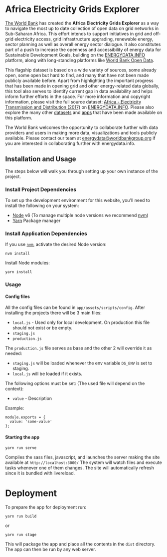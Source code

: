 # Africa Electricity Grids Explorer
[The World Bank](http://www.worldbank.org/) has created the **Africa Electricity Grids Explorer** as a way to navigate the most up to date collection of open data on grid networks in Sub-Saharan Africa. This effort intends to support initiatives in grid and off-grid electricity access, grid infrastructure upgrading, renewable energy, sector planning as well as overall energy sector dialogue. It also constitutes part of a push to increase the openness and accessibility of energy data for Sustainable Development Goals, building on the [ENERGYDATA.INFO](https://energydata.info/) platform, along with long-standing platforms like [World Bank Open Data](http://data.worldbank.org/).

This flagship dataset is based on a wide variety of sources, some already open, some open but hard to find, and many that have not been made publicly available before. Apart from highlighting the important progress that has been made in opening grid and other energy-related data globally, this tool also serves to identify current gap in data availability and helps inform further efforts in the space. For more information and copyright information, please visit the full source dataset: [Africa - Electricity Transmission and Distribution (2017)](https://energydata.info/dataset/africa-electricity-transmission-and-distribution-2017) on [ENERGYDATA.INFO](https://energydata.info/). Please also explore the many other [datasets](https://energydata.info/dataset) and [apps](https://energydata.info/apps) that have been made available on this platform.

The World Bank welcomes the opportunity to collaborate further with data providers and users in making more data, visualizations and tools publicly available. Please contact our team at [energydata@worldbankgroup.org](mailto:energydata@worldbankgroup.org) if you are interested in collaborating further with energydata.info.

## Installation and Usage

The steps below will walk you through setting up your own instance of the project.

### Install Project Dependencies
To set up the development environment for this website, you'll need to install the following on your system:

- [Node](http://nodejs.org/) v6 (To manage multiple node versions we recommend [nvm](https://github.com/creationix/nvm))
- [Yarn](https://yarnpkg.com/) Package manager

### Install Application Dependencies

If you use [`nvm`](https://github.com/creationix/nvm), activate the desired Node version:

```
nvm install
```

Install Node modules:

```
yarn install
```

### Usage

#### Config files
All the config files can be found in `app/assets/scripts/config`.
After installing the projects there will be 3 main files:
  - `local.js` - Used only for local development. On production this file should not exist or be empty.
  - `staging.js`
  - `production.js`

The `production.js` file serves as base and the other 2 will override it as needed:
  - `staging.js` will be loaded whenever the env variable `DS_ENV` is set to staging.
  - `local.js` will be loaded if it exists.

The following options must be set: (The used file will depend on the context):
  - `value` - Description

Example:
```
module.exports = {
  value: 'some-value'
};
```

#### Starting the app

```
yarn run serve
```
Compiles the sass files, javascript, and launches the server making the site available at `http://localhost:3000/`
The system will watch files and execute tasks whenever one of them changes.
The site will automatically refresh since it is bundled with livereload.

# Deployment
To prepare the app for deployment run:

```
yarn run build
```
or
```
yarn run stage
```
This will package the app and place all the contents in the `dist` directory.
The app can then be run by any web server.
